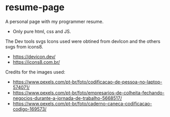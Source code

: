 # resume-page

 A personal page with my programmer resume.

- Only pure html, css and JS.

The Dev tools svgs Icons used were obtined from devIcon and the others svgs from icons8.
- https://devicon.dev/
- https://icons8.com.br/



Credits for the images used:
- https://www.pexels.com/pt-br/foto/codificacao-de-pessoa-no-laptop-574071/
- https://www.pexels.com/pt-br/foto/empresarios-de-colheita-fechando-negocios-durante-a-jornada-de-trabalho-5668517/
- https://www.pexels.com/pt-br/foto/caderno-caneca-codificacao-codigo-169573/